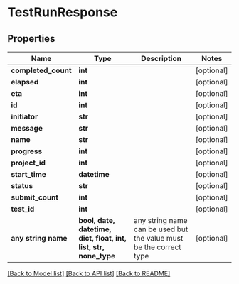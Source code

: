 # TestRunResponse


## Properties
Name | Type | Description | Notes
------------ | ------------- | ------------- | -------------
**completed_count** | **int** |  | [optional] 
**elapsed** | **int** |  | [optional] 
**eta** | **int** |  | [optional] 
**id** | **int** |  | [optional] 
**initiator** | **str** |  | [optional] 
**message** | **str** |  | [optional] 
**name** | **str** |  | [optional] 
**progress** | **int** |  | [optional] 
**project_id** | **int** |  | [optional] 
**start_time** | **datetime** |  | [optional] 
**status** | **str** |  | [optional] 
**submit_count** | **int** |  | [optional] 
**test_id** | **int** |  | [optional] 
**any string name** | **bool, date, datetime, dict, float, int, list, str, none_type** | any string name can be used but the value must be the correct type | [optional]

[[Back to Model list]](../README.md#documentation-for-models) [[Back to API list]](../README.md#documentation-for-api-endpoints) [[Back to README]](../README.md)


